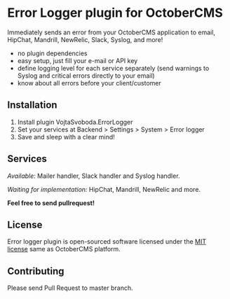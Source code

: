 # Error Logger plugin for OctoberCMS

Immediately sends an error from your OctoberCMS application to email, HipChat, Mandrill, NewRelic, Slack, Syslog, and more!

- no plugin dependencies
- easy setup, just fill your e-mail or API key
- define logging level for each service separately (send warnings to Syslog and critical errors directly to your email)
- know about all errors before your client/customer

## Installation

1. Install plugin VojtaSvoboda.ErrorLogger
2. Set your services at Backend > Settings > System > Error logger
3. Save and sleep with a clear mind!

## Services

_Available:_ Mailer handler, Slack handler and Syslog handler.

_Waiting for implementation:_ HipChat, Mandrill, NewRelic and more.

**Feel free to send pullrequest!**

## License

Error logger plugin is open-sourced software licensed under the [MIT license](http://opensource.org/licenses/MIT) same as OctoberCMS platform.

## Contributing

Please send Pull Request to master branch.